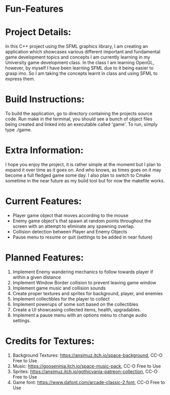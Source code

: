 # Fun-Features

# Project Details:
In this C++ project using the SFML graphics library, I am creating an application which showcases various different important and fundamental game development topics and concepts I am currently learning in my University game development class. In the class I am learning OpenGL, however, by myself I have been learning SFML due to it being easier to grasp imo. So I am taking the concepts learnt in class and using SFML to express them.

# Build Instructions:
To build the application, go to directory containing the projects source code. Run make in the terminal, you should see a bunch of object files being created and linked into an executable called 'game'. To run, simply type ./game.

# Extra Information:
I hope you enjoy the project, it is rather simple at the momemt but I plan to expand it over time as it goes on. And who knows, as times goes on it may become a full fledged game some day. I also plan to switch to Cmake sometime in the near future as my build tool but for now the makefile works.

# Current Features:
- Player game object that moves according to the mouse
- Enemy game object's that spawn at random points throughout the screen with an attempt to eliminate any spawning overlap.
- Collision detection between Player and Enemy Objects
- Pause menu to resume or quit (settings to be added in near future)

# Planned Features:
1. Implement Enemy wandering mechanics to follow towards player if within a given distance
2. Implement Window Border collision to prevent leaving game window
3. Implement game music and collision sounds
4. Create proper textures and sprites for background, player, and enemies
5. Implement collectibles for the player to collect
6. Implement powerups of some sort based on the collectibles
7. Create a UI showcasing collected items, health, upgradables.
8. Implement a pause menu with an options menu to change audio settings.

# Credits for Textures:
1. Background Textures: https://ansimuz.itch.io/space-background, CC-O Free to Use
2. Music: https://gooseninja.itch.io/space-music-pack, CC-O Free to Use
3. Sprites: https://ansimuz.itch.io/gothicvania-patreon-collection, CC-O Free to Use
4. Game font: https://www.dafont.com/arcade-classic-2.font, CC-O Free to Use
